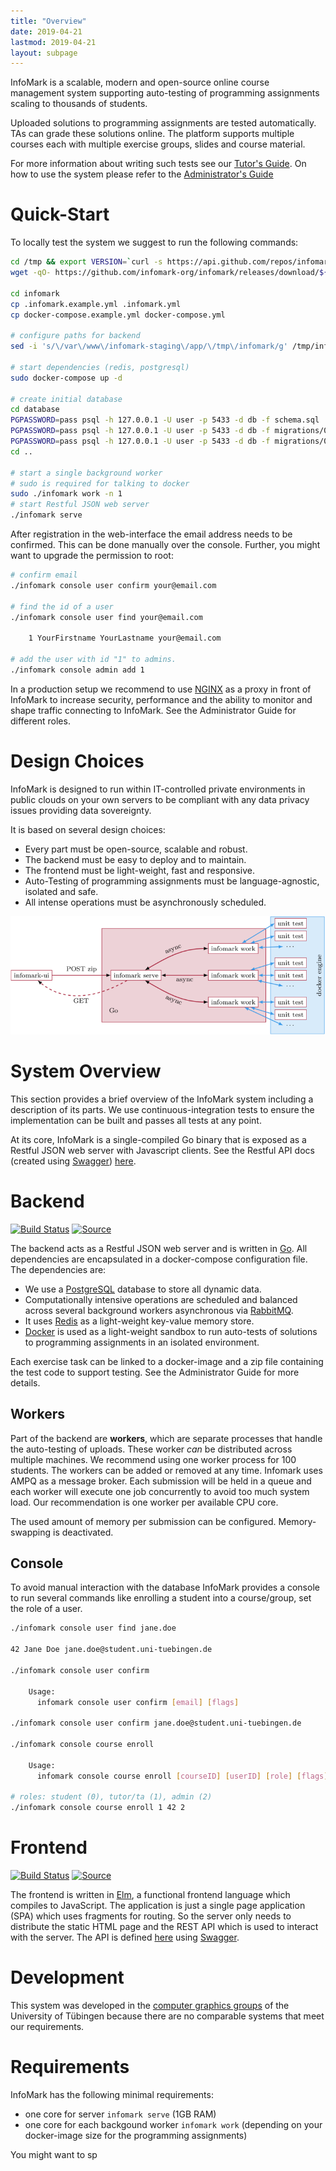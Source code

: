 ```yaml
---
title: "Overview"
date: 2019-04-21
lastmod: 2019-04-21
layout: subpage
---
```



InfoMark is a scalable, modern and open-source online
course management system supporting auto-testing of programming assignments scaling to thousands of students.

Uploaded solutions to programming assignments are tested automatically. TAs can grade these solutions online. The platform supports multiple courses each with multiple exercise groups, slides and course material.

For more information about writing such tests see our [Tutor's Guide](/guides/tutor/). On how to use the system please refer to the [Administrator's Guide](/guides/administrator/)

# Quick-Start

To locally test the system we suggest to run the following commands:

```bash
cd /tmp && export VERSION=`curl -s https://api.github.com/repos/infomark-org/infomark/releases/latest | grep -oP '"tag_name": "\K(.*)(?=")'`
wget -qO- https://github.com/infomark-org/infomark/releases/download/${VERSION}/infomark.tar.gz | tar -xzv

cd infomark
cp .infomark.example.yml .infomark.yml
cp docker-compose.example.yml docker-compose.yml

# configure paths for backend
sed -i 's/\/var\/www\/infomark-staging\/app/\/tmp\/infomark/g' /tmp/infomark/.infomark.yml

# start dependencies (redis, postgresql)
sudo docker-compose up -d

# create initial database
cd database
PGPASSWORD=pass psql -h 127.0.0.1 -U user -p 5433 -d db -f schema.sql
PGPASSWORD=pass psql -h 127.0.0.1 -U user -p 5433 -d db -f migrations/0.0.1alpha14.sql
PGPASSWORD=pass psql -h 127.0.0.1 -U user -p 5433 -d db -f migrations/0.0.1alpha21.sql
cd ..

# start a single background worker
# sudo is required for talking to docker
sudo ./infomark work -n 1
# start Restful JSON web server
./infomark serve
```

After registration in the web-interface the email address needs to be confirmed. This can be done manually over the console. Further, you might want to upgrade the permission to root:

```bash
# confirm email
./infomark console user confirm your@email.com

# find the id of a user
./infomark console user find your@email.com

    1 YourFirstname YourLastname your@email.com

# add the user with id "1" to admins.
./infomark console admin add 1
```

In a production setup we recommend to use [NGINX](https://www.nginx.org/) as a proxy in front of InfoMark to increase security, performance and the ability to monitor and shape traffic connecting to InfoMark. See the Administrator Guide for different roles.

# Design Choices

InfoMark is designed to run within IT-controlled private environments in public clouds
on your own servers to be compliant with any data privacy issues providing data sovereignty.

It is based on several design choices:

- Every part must be open-source, scalable and robust.
- The backend must be easy to deploy and to maintain.
- The frontend must be light-weight, fast and responsive.
- Auto-Testing of programming assignments must be language-agnostic, isolated and safe.
- All intense operations must be asynchronously scheduled.

<div class="center"><img src="/images/illustrations/overview.png" /></div>

# System Overview

This section provides a brief overview of the InfoMark system including a description of its parts.
We use continuous-integration tests to ensure the implementation can be built and passes all tests at any point.

At its core, InfoMark is a single-compiled Go binary that is exposed as a Restful JSON web server with Javascript clients. See the Restful API docs (created using [Swagger](https://swagger.io/)) [here](https://infomark.org/swagger/).

# Backend
[![Build Status](https://ci.patwie.com/api/badges/infomark-org/infomark/status.svg)](https://ci.patwie.com/infomark-org/infomark)
[![Source](https://img.shields.io/badge/source-download-blue.svg)](https://github.com/infomark-org/infomark)

The backend acts as a Restful JSON web server and is written in [Go](https://golang.org/). All dependencies are encapsulated in a docker-compose configuration file. The dependencies are:

- We use a [PostgreSQL](https://www.postgresql.org/) database to store all dynamic data.
- Computationally intensive operations are scheduled and balanced across several background workers asynchronous via [RabbitMQ](https://www.rabbitmq.com/).
- It uses [Redis](https://redis.io/) as a light-weight key-value memory store.
- [Docker](https://www.docker.com/) is used as a light-weight sandbox to run auto-tests of  solutions to programming assignments in an isolated environment.

Each exercise task can be linked to a docker-image and a zip file containing the test code to support testing. See the Administrator Guide for more details.

## Workers

Part of the backend are **workers**, which are separate processes that handle the auto-testing of uploads. These worker *can* be distributed across multiple machines.
We recommend using one worker process for 100 students. The workers can be added or removed at any time. Infomark uses AMPQ as a message broker. Each submission will be held in a queue and each worker will execute one job concurrently to avoid too much system load. Our recommendation is one worker per available CPU core.

The used amount of memory per submission can be configured. Memory-swapping is deactivated.

## Console

To avoid manual interaction with the database InfoMark provides a console to run several commands like enrolling a student into a course/group, set the role of a user.

```bash
./infomark console user find jane.doe

42 Jane Doe jane.doe@student.uni-tuebingen.de

./infomark console user confirm

    Usage:
      infomark console user confirm [email] [flags]

./infomark console user confirm jane.doe@student.uni-tuebingen.de

./infomark console course enroll

    Usage:
      infomark console course enroll [courseID] [userID] [role] [flags]

# roles: student (0), tutor/ta (1), admin (2)
./infomark console course enroll 1 42 2

```

# Frontend
[![Build Status](https://ci.patwie.com/api/badges/infomark-org/infomark-ui/status.svg)](https://ci.patwie.com/infomark-org/infomark-ui)
[![Source](https://img.shields.io/badge/source-download-blue.svg)](https://github.com/infomark-org/infomark-ui)

The frontend is written in [Elm](https://elm-lang.org/), a functional frontend language which compiles to JavaScript. The application is just a single page application (SPA) which uses fragments for
routing. So the server only needs to distribute the static HTML page and the REST API which is used to
interact with the server. The API is defined [here](https://infomark.org/swagger/)
using [Swagger](https://swagger.io/).


# Development

This system was developed in the [computer graphics groups](https://uni-tuebingen.de/en/faculties/faculty-of-science/departments/computer-science/lehrstuehle/computergrafik/computer-graphics/) of the University of Tübingen because there are no comparable systems that meet our requirements.

# Requirements

InfoMark has the following minimal requirements:
- one core for server `infomark serve`  (1GB RAM)
- one core for each backgound worker `infomark work` (depending on your docker-image size for the programming assignments)

You might want to sp